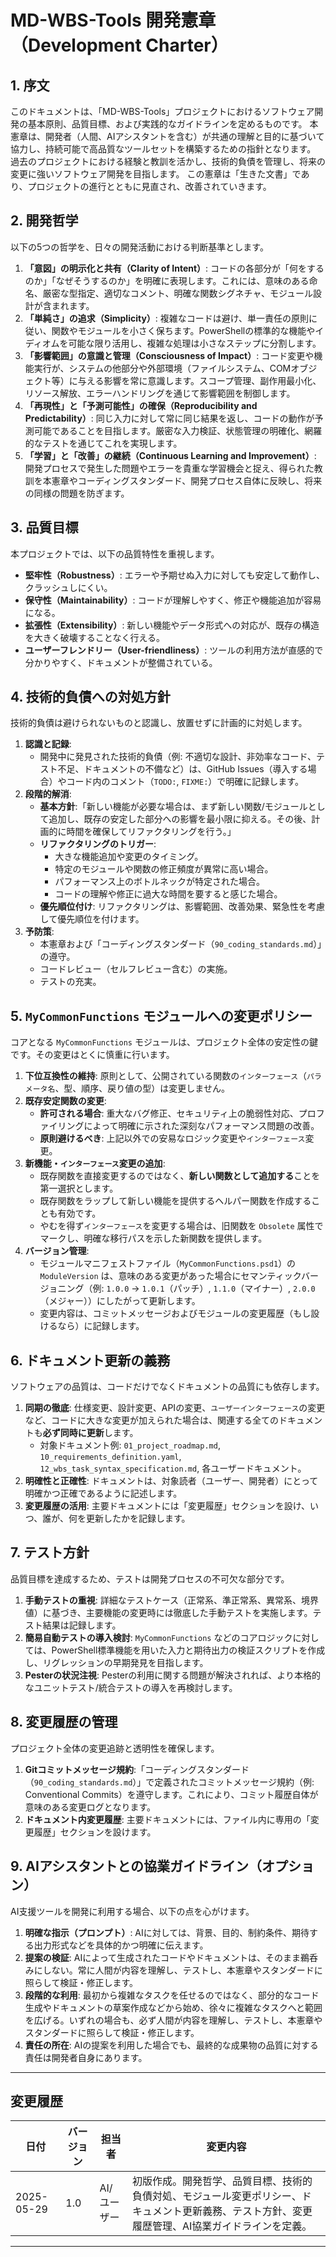 # MD-WBS-Tools 開発憲章（Development Charter）

## 1. 序文

このドキュメントは、「MD-WBS-Tools」プロジェクトにおけるソフトウェア開発の基本原則、品質目標、および実践的なガイドラインを定めるものです。
本憲章は、開発者（人間、AIアシスタントを含む）が共通の理解と目的に基づいて協力し、持続可能で高品質なツールセットを構築するための指針となります。
過去のプロジェクトにおける経験と教訓を活かし、技術的負債を管理し、将来の変更に強いソフトウェア開発を目指します。
この憲章は「生きた文書」であり、プロジェクトの進行とともに見直され、改善されていきます。

## 2. 開発哲学

以下の5つの哲学を、日々の開発活動における判断基準とします。

1. **「意図」の明示化と共有（Clarity of Intent）**:
    コードの各部分が「何をするのか」「なぜそうするのか」を明確に表現します。これには、意味のある命名、厳密な型指定、適切なコメント、明確な関数シグネチャ、モジュール設計が含まれます。
2. **「単純さ」の追求（Simplicity）**:
    複雑なコードは避け、単一責任の原則に従い、関数やモジュールを小さく保ちます。PowerShellの標準的な機能やイディオムを可能な限り活用し、複雑な処理は小さなステップに分割します。
3. **「影響範囲」の意識と管理（Consciousness of Impact）**:
    コード変更や機能実行が、システムの他部分や外部環境（ファイルシステム、COMオブジェクト等）に与える影響を常に意識します。スコープ管理、副作用最小化、リソース解放、エラーハンドリングを通じて影響範囲を制御します。
4. **「再現性」と「予測可能性」の確保（Reproducibility and Predictability）**:
    同じ入力に対して常に同じ結果を返し、コードの動作が予測可能であることを目指します。厳密な入力検証、状態管理の明確化、網羅的なテストを通じてこれを実現します。
5. **「学習」と「改善」の継続（Continuous Learning and Improvement）**:
    開発プロセスで発生した問題やエラーを貴重な学習機会と捉え、得られた教訓を本憲章やコーディングスタンダード、開発プロセス自体に反映し、将来の同様の問題を防ぎます。

## 3. 品質目標

本プロジェクトでは、以下の品質特性を重視します。

* **堅牢性（Robustness）**: エラーや予期せぬ入力に対しても安定して動作し、クラッシュしにくい。
* **保守性（Maintainability）**: コードが理解しやすく、修正や機能追加が容易になる。
* **拡張性（Extensibility）**: 新しい機能やデータ形式への対応が、既存の構造を大きく破壊することなく行える。
* **ユーザーフレンドリー（User-friendliness）**: ツールの利用方法が直感的で分かりやすく、ドキュメントが整備されている。

## 4. 技術的負債への対処方針

技術的負債は避けられないものと認識し、放置せずに計画的に対処します。

1. **認識と記録**:
    * 開発中に発見された技術的負債（例: 不適切な設計、非効率なコード、テスト不足、ドキュメントの不備など）は、GitHub Issues（導入する場合）やコード内のコメント（`TODO:`, `FIXME:`）で明確に記録します。
2. **段階的解消**:
    * **基本方針**:「新しい機能が必要な場合は、まず新しい関数/モジュールとして追加し、既存の安定した部分への影響を最小限に抑える。その後、計画的に時間を確保してリファクタリングを行う。」
    * **リファクタリングのトリガー**:
        * 大きな機能追加や変更のタイミング。
        * 特定のモジュールや関数の修正頻度が異常に高い場合。
        * パフォーマンス上のボトルネックが特定された場合。
        * コードの理解や修正に過大な時間を要すると感じた場合。
    * **優先順位付け**: リファクタリングは、影響範囲、改善効果、緊急性を考慮して優先順位を付けます。
3. **予防策**:
    * 本憲章および「コーディングスタンダード（`90_coding_standards.md`）」の遵守。
    * コードレビュー（セルフレビュー含む）の実施。
    * テストの充実。

## 5. `MyCommonFunctions` モジュールへの変更ポリシー

コアとなる `MyCommonFunctions` モジュールは、プロジェクト全体の安定性の鍵です。その変更はとくに慎重に行います。

1. **下位互換性の維持**: 原則として、公開されている関数の`インターフェース`（`パラメータ名`、型、順序、戻り値の型）は変更しません。
2. **既存安定関数の変更**:
    * **許可される場合**: 重大なバグ修正、セキュリティ上の脆弱性対応、プロファイリングによって明確に示された深刻なパフォーマンス問題の改善。
    * **原則避けるべき**: 上記以外での安易なロジック変更や`インターフェース`変更。
3. **新機能・`インターフェース`変更の追加**:
    * 既存関数を直接変更するのではなく、**新しい関数として追加する**ことを第一選択とします。
    * 既存関数をラップして新しい機能を提供するヘルパー関数を作成することも有効です。
    * やむを得ず`インターフェース`を変更する場合は、旧関数を `Obsolete` 属性でマークし、明確な移行パスを示した新関数を提供します。
4. **バージョン管理**:
    * モジュールマニフェストファイル（`MyCommonFunctions.psd1`）の `ModuleVersion` は、意味のある変更があった場合にセマンティックバージョニング（例: `1.0.0` -> `1.0.1`（パッチ）, `1.1.0`（マイナー）, `2.0.0`（メジャー））にしたがって更新します。
    * 変更内容は、コミットメッセージおよびモジュールの変更履歴（もし設けるなら）に記録します。

## 6. ドキュメント更新の義務

ソフトウェアの品質は、コードだけでなくドキュメントの品質にも依存します。

1. **同期の徹底**: 仕様変更、設計変更、APIの変更、`ユーザーインターフェース`の変更など、コードに大きな変更が加えられた場合は、関連する全てのドキュメントも**必ず同時に更新**します。
    * 対象ドキュメント例: `01_project_roadmap.md`, `10_requirements_definition.yaml`, `12_wbs_task_syntax_specification.md`, 各ユーザードキュメント。
2. **明確性と正確性**: ドキュメントは、対象読者（ユーザー、開発者）にとって明確かつ正確であるように記述します。
3. **変更履歴の活用**: 主要ドキュメントには「変更履歴」セクションを設け、いつ、誰が、何を更新したかを記録します。

## 7. テスト方針

品質目標を達成するため、テストは開発プロセスの不可欠な部分です。

1. **手動テストの重視**: 詳細なテストケース（正常系、準正常系、異常系、境界値）に基づき、主要機能の変更時には徹底した手動テストを実施します。テスト結果は記録します。
2. **簡易自動テストの導入検討**: `MyCommonFunctions` などのコアロジックに対しては、PowerShell標準機能を用いた入力と期待出力の検証スクリプトを作成し、リグレッションの早期発見を目指します。
3. **Pesterの状況注視**: Pesterの利用に関する問題が解決されれば、より本格的なユニットテスト/統合テストの導入を再検討します。

## 8. 変更履歴の管理

プロジェクト全体の変更追跡と透明性を確保します。

1. **Gitコミットメッセージ規約**:「コーディングスタンダード（`90_coding_standards.md`）」で定義されたコミットメッセージ規約（例: Conventional Commits）を遵守します。これにより、コミット履歴自体が意味のある変更ログとなります。
2. **ドキュメント内変更履歴**: 主要ドキュメントには、ファイル内に専用の「変更履歴」セクションを設けます。

## 9. AIアシスタントとの協業ガイドライン（オプション）

AI支援ツールを開発に利用する場合、以下の点を心がけます。

1. **明確な指示（プロンプト）**: AIに対しては、背景、目的、制約条件、期待する出力形式などを具体的かつ明確に伝えます。
2. **提案の検証**: AIによって生成されたコードやドキュメントは、そのまま鵜呑みにしない。常に人間が内容を理解し、テストし、本憲章やスタンダードに照らして検証・修正します。
3. **段階的な利用**: 最初から複雑なタスクを任せるのではなく、部分的なコード生成やドキュメントの草案作成などから始め、徐々に複雑なタスクへと範囲を広げる。いずれの場合も、必ず人間が内容を理解し、テストし、本憲章やスタンダードに照らして検証・修正します。
4. **責任の所在**: AIの提案を利用した場合でも、最終的な成果物の品質に対する責任は開発者自身にあります。

---

## 変更履歴

| 日付       | バージョン | 担当者      | 変更内容                                     |
|------------|------------|-------------|----------------------------------------------|
| 2025-05-29 | 1.0        | AI/ユーザー | 初版作成。開発哲学、品質目標、技術的負債対処、モジュール変更ポリシー、ドキュメント更新義務、テスト方針、変更履歴管理、AI協業ガイドラインを定義。 |

---
